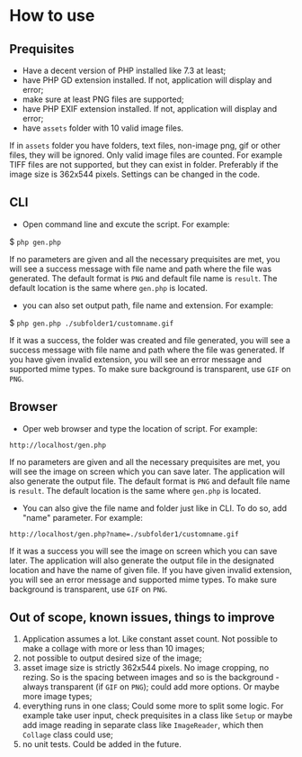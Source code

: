 # How to use
## Prequisites
- Have a decent version of PHP installed like 7.3 at least;
- have PHP GD extension installed. If not, application will display and error;
- make sure at least PNG files are supported;
- have PHP EXIF extension installed. If not, application will display and error;
- have `assets` folder with 10 valid image files.

If in `assets` folder you have folders, text files, non-image png, gif or other files, they will be ignored. Only valid
image files are counted. For example TIFF files are not supported, but they can exist in folder. Preferably if the image
size is 362x544 pixels. Settings can be changed in the code.

## CLI
- Open command line and excute the script. For example:

$ `php gen.php`

If no parameters are given and all the necessary prequisites are met, you will see a success message with
file name and path where the file was generated. The default format is `PNG` and default file name is `result`. The
default location is the same where `gen.php` is located.

- you can also set output path, file name and extension. For example:

$ `php gen.php ./subfolder1/customname.gif`

If it was a success, the folder was created and file generated, you will see a success message with file name and path
where the file was generated. If you have given invalid extension, you will see an error message and supported mime
types. To make sure background is transparent, use `GIF` on `PNG`.

## Browser
- Oper web browser and type the location of script. For example:

`http://localhost/gen.php`

If no parameters are given and all the necessary prequisites are met, you will see the image on screen which you can
save later. The application will also generate the output file. The default format is `PNG` and default file name
is `result`. The default location is the same where `gen.php` is located.

- You can also give the file name and folder just like in CLI. To do so, add "name" parameter. For example:

`http://localhost/gen.php?name=./subfolder1/customname.gif`

If it was a success you will see the image on screen which you can save later. The application will also generate the
output file in the designated location and have the name of given file. If you have given invalid extension, you will
see an error message and supported mime types. To make sure background is transparent, use `GIF` on `PNG`.

## Out of scope, known issues, things to improve
1. Application assumes a lot. Like constant asset count. Not possible to make a collage with more or less than 10
images;
2. not possible to output desired size of the image;
3. asset image size is strictly 362x544 pixels. No image cropping, no rezing. So is the spacing between images and so is
the background - always transparent (if `GIF` on `PNG`); could add more options. Or maybe more image types;
4. everything runs in one class; Could some more to split some logic. For example take user input, check prequisites in
a class like `Setup` or maybe add image reading in separate class like `ImageReader`, which then `Collage` class could
use;
5. no unit tests. Could be added in the future.
